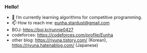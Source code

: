 ### Hello!
- 🌱 I’m currently learning algorithms for competitive programming.
- 📫 How to reach me: eunha.stardust@gmail.com
- BOJ: https://boj.kr/runnie0427
- codeforces: https://codeforces.com/profile/Eunha
- other blog: https://riyuna.tistory.com/ (Korean), https://riyuna.hatenablog.com/ (Japanese)

<!--
**riyuna/riyuna** is a ✨ _special_ ✨ repository because its `README.md` (this file) appears on your GitHub profile.

Here are some ideas to get you started:

- 🔭 I’m currently working on ...
- 🌱 I’m currently learning ...
- 👯 I’m looking to collaborate on ...
- 🤔 I’m looking for help with ...
- 💬 Ask me about ...
- 📫 How to reach me: ...
- 😄 Pronouns: ...
- ⚡ Fun fact: ...
-->
